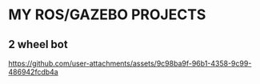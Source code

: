 # MY ROS/GAZEBO PROJECTS 

## 2 wheel bot

https://github.com/user-attachments/assets/9c98ba9f-96b1-4358-9c99-486942fcdb4a



